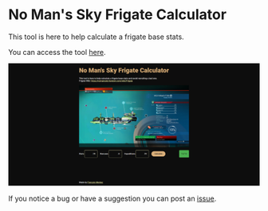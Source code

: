 # No Man's Sky Frigate Calculator

This tool is here to help calculate a frigate base stats.

You can access the tool [here](https://francoismentec.github.io/NMS-Frigate-Calculator/).

![Tool preview](./img/preview.png)

If you notice a bug or have a suggestion you can post an [issue](https://github.com/FrancoisMentec/NMS-Frigate-Calculator/issues).